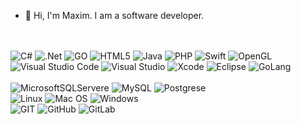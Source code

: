 - 👋 Hi, I'm Maxim. I am a software developer.
<br>
<br>

<div id="badges">
  <img src="https://img.shields.io/badge/c%23-%23239120.svg?style=for-the-badge&logo=c-sharp&logoColor=white" alt="C#"/>
  <img src="https://img.shields.io/badge/.NET-5C2D91?style=for-the-badge&logo=.net&logoColor=white" alt=".Net"/>
  <img src="https://img.shields.io/badge/go-%2300ADD8.svg?style=for-the-badge&logo=go&logoColor=white" alt="GO"/>
  <img src="https://img.shields.io/badge/html5-%23E34F26.svg?style=for-the-badge&logo=html5&logoColor=white" alt="HTML5"/>
  <img src="https://img.shields.io/badge/java-%23ED8B00.svg?style=for-the-badge&logo=java&logoColor=white" alt="Java"/>
  <img src="https://img.shields.io/badge/php-%23777BB4.svg?style=for-the-badge&logo=php&logoColor=white" alt="PHP"/>
  <img src="https://img.shields.io/badge/swift-F54A2A?style=for-the-badge&logo=swift&logoColor=white" alt="Swift"/>
  <img src="https://img.shields.io/badge/OpenGL-%23FFFFFF.svg?style=for-the-badge&logo=opengl" alt="OpenGL"/>
    <br>
  <img src="https://img.shields.io/badge/Visual%20Studio%20Code-0078d7.svg?style=for-the-badge&logo=visual-studio-code&logoColor=white" alt="Visual Studio Code"/>
  <img src="https://img.shields.io/badge/Visual%20Studio-5C2D91.svg?style=for-the-badge&logo=visual-studio&logoColor=white" alt="Visual Studio"/>
  <img src="https://img.shields.io/badge/Xcode-007ACC?style=for-the-badge&logo=Xcode&logoColor=white" alt="Xcode"/>
  <img src="https://img.shields.io/badge/Eclipse-FE7A16.svg?style=for-the-badge&logo=Eclipse&logoColor=white" alt="Eclipse"/>
  <img src="https://img.shields.io/badge/GoLand-0f0f0f?&style=for-the-badge&logo=goland&logoColor=white" alt="GoLang"/>
  <br>
  <br>
  <img src="https://img.shields.io/badge/Microsoft%20SQL%20Sever-CC2927?style=for-the-badge&logo=microsoft%20sql%20server&logoColor=white" alt="MicrosoftSQLServere"/>
  <img src="https://img.shields.io/badge/mysql-%2300f.svg?style=for-the-badge&logo=mysql&logoColor=white" alt="MySQL"/>
  <img src="https://img.shields.io/badge/postgres-%23316192.svg?style=for-the-badge&logo=postgresql&logoColor=white" alt="Postgrese"/>
  
 
  
  <br>
  <img src="https://img.shields.io/badge/Linux-FCC624?style=for-the-badge&logo=linux&logoColor=black" alt="Linux"/>
  <img src="https://img.shields.io/badge/mac%20os-000000?style=for-the-badge&logo=macos&logoColor=F0F0F0" alt="Mac OS"/>
  <img src="https://img.shields.io/badge/Windows-0078D6?style=for-the-badge&logo=windows&logoColor=white" alt="Windows"/>
  <br>
  <img src="https://img.shields.io/badge/git-%23F05033.svg?style=for-the-badge&logo=git&logoColor=white" alt="GIT"/>
  <img src="https://img.shields.io/badge/github-%23121011.svg?style=for-the-badge&logo=github&logoColor=white" alt="GitHub"/>
  <img src="https://img.shields.io/badge/gitlab-%23181717.svg?style=for-the-badge&logo=gitlab&logoColor=white" alt="GitLab"/>
</div>


<!---
TruMaxim/TruMaxim is a ✨ special ✨ repository because its `README.md` (this file) appears on your GitHub profile.
You can click the Preview link to take a look at your changes.
--->
